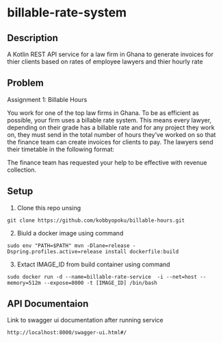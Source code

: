 # billable-rate-system

## Description

A Kotlin REST API service for a law firm in Ghana to generate invoices for thier clients based on rates of employee lawyers and thier hourly rate

## Problem

Assignment 1: Billable Hours
 
You work for one of the top law firms in Ghana. To be as efficient as possible, your firm uses a billable rate system. This means every lawyer, depending on their grade has a billable rate and for any project they work on, they must send in the total number of hours they’ve worked on so that the finance team can create invoices for clients to pay. The lawyers send their timetable in the following format:

 
The finance team has requested your help to be effective with revenue collection. 


## Setup
1. Clone this repo unsing
```shell
git clone https://github.com/kobbyopoku/billable-hours.git
```

2. Biuld a docker image using command
```shell
sudo env "PATH=$PATH" mvn -Dlane=release -Dspring.profiles.active=release install dockerfile:build
```

3. Extact IMAGE_ID from build container using command
```shell
sudo docker run -d --name=billable-rate-service  -i --net=host --memory=512m --expose=8000 -t [IMAGE_ID] /bin/bash
```

## API Documentaion

Link to swagger ui documentation after running service
```
http://localhost:8000/swagger-ui.html#/
```
